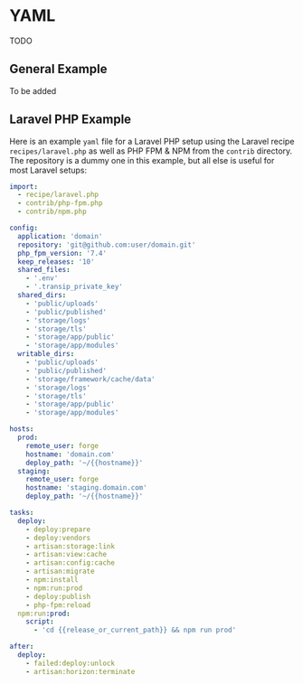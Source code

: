 # YAML 

TODO


## General Example

To be added

## Laravel PHP Example

Here is an example `yaml` file for a Laravel PHP setup using the Laravel recipe `recipes/laravel.php` as well as PHP FPM & NPM from the `contrib` directory. The repository is a dummy one in this example, but all else is useful for most Laravel setups:

```yml
import:
  - recipe/laravel.php
  - contrib/php-fpm.php
  - contrib/npm.php

config:
  application: 'domain'
  repository: 'git@github.com:user/domain.git'
  php_fpm_version: '7.4'
  keep_releases: '10'
  shared_files: 
    - '.env'
    - '.transip_private_key'
  shared_dirs:
    - 'public/uploads'
    - 'public/published'
    - 'storage/logs'
    - 'storage/tls'
    - 'storage/app/public'
    - 'storage/app/modules'
  writable_dirs:
    - 'public/uploads'
    - 'public/published'
    - 'storage/framework/cache/data'
    - 'storage/logs'
    - 'storage/tls'
    - 'storage/app/public'
    - 'storage/app/modules'

hosts:
  prod:
    remote_user: forge
    hostname: 'domain.com'
    deploy_path: '~/{{hostname}}'
  staging:
    remote_user: forge
    hostname: 'staging.domain.com'
    deploy_path: '~/{{hostname}}'

tasks:
  deploy:
    - deploy:prepare
    - deploy:vendors
    - artisan:storage:link
    - artisan:view:cache
    - artisan:config:cache
    - artisan:migrate
    - npm:install
    - npm:run:prod
    - deploy:publish
    - php-fpm:reload
  npm:run:prod:
    script:
      - 'cd {{release_or_current_path}} && npm run prod'

after:
  deploy:
    - failed:deploy:unlock
    - artisan:horizon:terminate
```